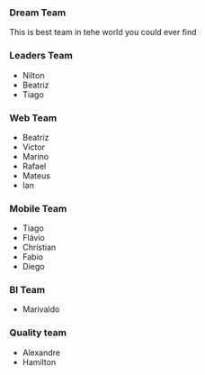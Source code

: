 ### Dream Team
This is best team in tehe world you could ever find

### Leaders Team
- Nilton
- Beatriz
- Tiago

### Web Team
- Beatriz
- Victor
- Marino
- Rafael
- Mateus
- Ian

### Mobile Team
- Tiago
- Flávio
- Christian
- Fabio
- Diego

### BI Team
- Marivaldo

### Quality team
- Alexandre
- Hamilton

